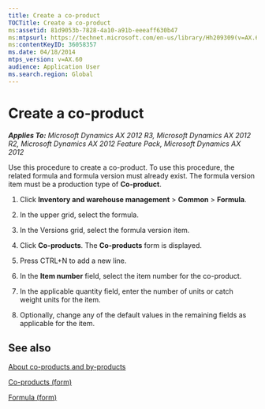 ```yaml
---
title: Create a co-product
TOCTitle: Create a co-product
ms:assetid: 81d9053b-7828-4a10-a91b-eeeaff630b47
ms:mtpsurl: https://technet.microsoft.com/en-us/library/Hh209309(v=AX.60)
ms:contentKeyID: 36058357
ms.date: 04/18/2014
mtps_version: v=AX.60
audience: Application User
ms.search.region: Global
---
```


# Create a co-product 


_**Applies To:** Microsoft Dynamics AX 2012 R3, Microsoft Dynamics AX 2012 R2, Microsoft Dynamics AX 2012 Feature Pack, Microsoft Dynamics AX 2012_

Use this procedure to create a co-product. To use this procedure, the related formula and formula version must already exist. The formula version item must be a production type of **Co-product**.

1.  Click **Inventory and warehouse management** \> **Common** \> **Formula**.

2.  In the upper grid, select the formula.

3.  In the Versions grid, select the formula version item.

4.  Click **Co-products**. The **Co-products** form is displayed.

5.  Press CTRL+N to add a new line.

6.  In the **Item number** field, select the item number for the co-product.

7.  In the applicable quantity field, enter the number of units or catch weight units for the item.

8.  Optionally, change any of the default values in the remaining fields as applicable for the item.

## See also

[About co-products and by-products](about-co-products-and-by-products.md)

[Co-products (form)](https://technet.microsoft.com/en-us/library/hh328754\(v=ax.60\))

[Formula (form)](https://technet.microsoft.com/en-us/library/hh328668\(v=ax.60\))

  


